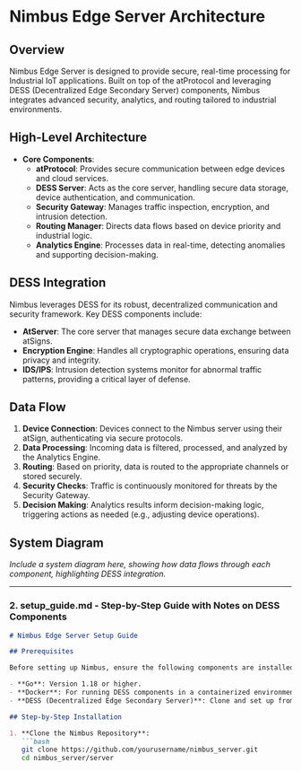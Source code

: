 # Nimbus Edge Server Architecture

## Overview

Nimbus Edge Server is designed to provide secure, real-time processing for Industrial IoT applications. Built on top of the atProtocol and leveraging DESS (Decentralized Edge Secondary Server) components, Nimbus integrates advanced security, analytics, and routing tailored to industrial environments.

## High-Level Architecture

- **Core Components**: 
  - **atProtocol**: Provides secure communication between edge devices and cloud services.
  - **DESS Server**: Acts as the core server, handling secure data storage, device authentication, and communication.
  - **Security Gateway**: Manages traffic inspection, encryption, and intrusion detection.
  - **Routing Manager**: Directs data flows based on device priority and industrial logic.
  - **Analytics Engine**: Processes data in real-time, detecting anomalies and supporting decision-making.

## DESS Integration

Nimbus leverages DESS for its robust, decentralized communication and security framework. Key DESS components include:

- **AtServer**: The core server that manages secure data exchange between atSigns.
- **Encryption Engine**: Handles all cryptographic operations, ensuring data privacy and integrity.
- **IDS/IPS**: Intrusion detection systems monitor for abnormal traffic patterns, providing a critical layer of defense.

## Data Flow

1. **Device Connection**: Devices connect to the Nimbus server using their atSign, authenticating via secure protocols.
2. **Data Processing**: Incoming data is filtered, processed, and analyzed by the Analytics Engine.
3. **Routing**: Based on priority, data is routed to the appropriate channels or stored securely.
4. **Security Checks**: Traffic is continuously monitored for threats by the Security Gateway.
5. **Decision Making**: Analytics results inform decision-making logic, triggering actions as needed (e.g., adjusting device operations).

## System Diagram

_Include a system diagram here, showing how data flows through each component, highlighting DESS integration._

---

### **2. setup_guide.md - Step-by-Step Guide with Notes on DESS Components**

```markdown
# Nimbus Edge Server Setup Guide

## Prerequisites

Before setting up Nimbus, ensure the following components are installed:

- **Go**: Version 1.18 or higher.
- **Docker**: For running DESS components in a containerized environment.
- **DESS (Decentralized Edge Secondary Server)**: Clone and set up from the [DESS GitHub repository](https://github.com/atsign-foundation/dess).

## Step-by-Step Installation

1. **Clone the Nimbus Repository**:
   ```bash
   git clone https://github.com/yourusername/nimbus_server.git
   cd nimbus_server/server
